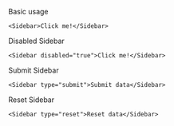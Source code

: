 Basic usage

```
<Sidebar>Click me!</Sidebar>
```

Disabled Sidebar

```
<Sidebar disabled="true">Click me!</Sidebar>
```

Submit Sidebar

```
<Sidebar type="submit">Submit data</Sidebar>
```

Reset Sidebar

```
<Sidebar type="reset">Reset data</Sidebar>
```
